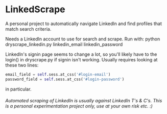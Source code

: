 # LinkedScrape
A personal project to automatically navigate LinkedIn and find profiles that match search criteria.

Needs a LinkedIn account to use for search and scrape.
Run with:
python dryscrape_linkedin.py linkedin_email linkedin_password

LinkedIn's signin page seems to change a lot, so you'll likely have to the login() in dryscrape.py if signin isn't working. Usually requires looking at these two lines:

```python
email_field = self.sess.at_css('#login-email')
password_field = self.sess.at_css('#login-password')
```

in particular.

###### Automated scraping of LinkedIn is usually against LinkedIn T's & C's. This is a personal experimentation project only, use at your own risk etc. :)